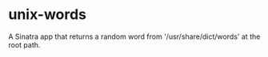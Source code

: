 unix-words
===========

A Sinatra app that returns a random word from '/usr/share/dict/words' at the
root path.